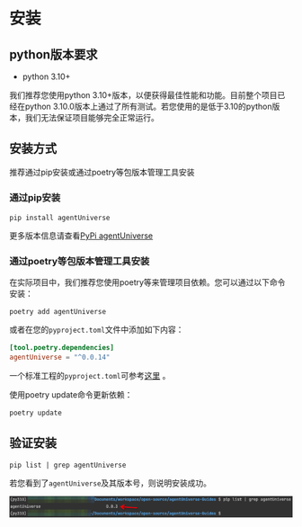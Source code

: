 # 安装
## python版本要求
- python 3.10+

我们推荐您使用python 3.10+版本，以便获得最佳性能和功能。目前整个项目已经在python 3.10.0版本上通过了所有测试。若您使用的是低于3.10的python版本，我们无法保证项目能够完全正常运行。

## 安装方式
推荐通过pip安装或通过poetry等包版本管理工具安装

### 通过pip安装
```shell
pip install agentUniverse
```
更多版本信息请查看[PyPi agentUniverse](https://pypi.org/project/agentUniverse/)

### 通过poetry等包版本管理工具安装
在实际项目中，我们推荐您使用poetry等来管理项目依赖。您可以通过以下命令安装：

```shell
poetry add agentUniverse
```

或者在您的`pyproject.toml`文件中添加如下内容：

```toml
[tool.poetry.dependencies]
agentUniverse = "^0.0.14"
```
一个标准工程的`pyproject.toml`可参考[这里](../../../../examples/sample_standard_app/pyproject.toml) 。

使用poetry update命令更新依赖：
```shell
poetry update
```

## 验证安装
```shell
pip list | grep agentUniverse
```
若您看到了`agentUniverse`及其版本号，则说明安装成功。

![image](../../_picture/1_2_Installation_0.png)
